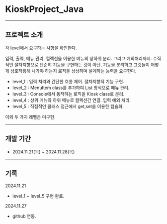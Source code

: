 # KioskProject_Java
---------------------------------------------------------------------------------------------

## 프로젝트 소개
각 level에서 요구하는 사항을 확인한다. 

입력, 출력, 메뉴 관리, 컬렉션을 이용한 메뉴의 상하위 분리. 그리고 예외처리까지. 
수직적인 절차지향으로 단순히 기능을 구현하는 것이 아닌, 기능을 분리하고 그것들이 어떻게 상호작용해 나가야 하는지 로직을 상상하며 설계하는 능력을 요구한다.

- level_1 : 입력 처리와 간단한 흐름 제어. 절차지향적 기능 구현.
- level_2 : MenuItem class를 추가하여 List 방식으로 메뉴 관리.
- level_3 : Console에서 동작하는 로직을 Kiosk class로 분리.
- level_4 : 상위 메뉴와 하위 메뉴로 컬렉션간 연결. 입력 예외 처리.
- level_5 : 직접적인 클래스 접근에서 get,set을 이용한 캡슐화.

이외 두 가지 레벨은 미구현.

---------------------------------------------------------------------------------------------

## 개발 기간

* 2024.11.21(목) ~ 2024.11.28(목)

----------------------------------------------------------------------------------------------

## 기록

2024.11.21

- level_1 ~ level_5 구현 완료.

2024.11.27

- github 연동.
